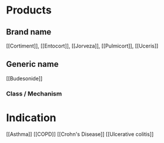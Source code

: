 # Products

## Brand name
[[Cortiment]], [[Entocort]], [[Jorveza]], [[Pulmicort]], [[Uceris]]

## Generic name
[[Budesonide]]

### Class / Mechanism


# Indication
[[Asthma]]
[[COPD]]
[[Crohn's Disease]]
[[Ulcerative colitis]]



